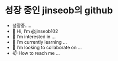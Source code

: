 # 성장 중인 jinseob의 github

- 성장중.....
- 👋 Hi, I’m @jinseob102
- 👀 I’m interested in ...
- 🌱 I’m currently learning ...
- 💞️ I’m looking to collaborate on ...
- 📫 How to reach me ...



<!---
jinseob102/jinseob102 is a ✨ special ✨ repository because its `README.md` (this file) appears on your GitHub profile.
You can click the Preview link to take a look at your changes.
--->
